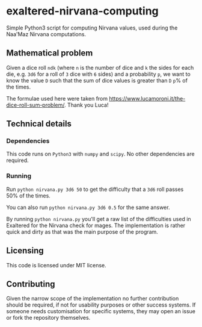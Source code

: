 # exaltered-nirvana-computing
Simple Python3 script for computing Nirvana values, used during the Naa'Maz Nirvana computations.

## Mathematical problem
Given a dice roll `ndk` (where `n` is the number of dice and `k` the sides for each die, e.g. `3d6` for a roll of `3` dice with `6` sides) and a probability `p`, we want to know the value `D` such that the sum of dice values is greater than `D` `p`% of the times.

The formulae used here were taken from https://www.lucamoroni.it/the-dice-roll-sum-problem/. Thank you Luca!

## Technical details

### Dependencies
This code runs on `Python3` with `numpy` and `scipy`. No other dependencies are required.

### Running
Run `python nirvana.py 3d6 50` to get the difficulty that a `3d6` roll passes 50% of the times.

You can also run `python nirvana.py 3d6 0.5` for the same answer.

By running `python nirvana.py` you'll get a raw list of the difficulties used in Exaltered for the Nirvana check for mages.
The implementation is rather quick and dirty as that was the main purpose of the program.

## Licensing
This code is licensed under MIT license.

## Contributing
Given the narrow scope of the implementation no further contribution should be required, if not for usability purposes or other success systems. If someone needs customisation for specific systems, they may open an issue or fork the repository themselves.
